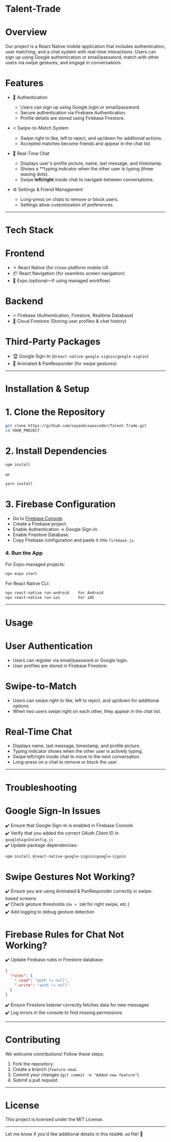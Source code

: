 # Talent-Trade

# Overview
Our project is a React Native mobile application that includes authentication, user matching, and a chat system with real-time interactions. Users can sign up using Google authentication or email/password, match with other users via swipe gestures, and engage in conversations.

# Features
- 🔐 Authentication  
  - Users can sign up using Google login or email/password.  
  - Secure authentication via Firebase Authentication.  
  - Profile details are stored using Firebase Firestore.  

- 🔥 Swipe-to-Match System  
  - Swipe right to like, left to reject, and up/down for additional actions.  
  - Accepted matches become friends and appear in the chat list.  

- 💬 Real-Time Chat  
  - Displays user's profile picture, name, last message, and timestamp.  
  - Shows a **typing indicator when the other user is typing (three waving dots).  
  - Swipe **left/right** inside chat to navigate between conversations.  

- ⚙️ Settings & Friend Management  
  - Long-press on chats to remove or block users.  
  - Settings allow customization of preferences.  

---

# Tech Stack
# Frontend
- ⚛️ React Native (for cross-platform mobile UI)
- 📦 React Navigation (for seamless screen navigation)
- 🔵 Expo (optional—if using managed workflow)

# Backend
- 🔥 Firebase (Authentication, Firestore, Realtime Database)
- 📡 Cloud Firestore (Storing user profiles & chat history)

# Third-Party Packages
- 🏆 Google Sign-In (`@react-native-google-signin/google-signin`)
- 🔄 Animated & PanResponder (for swipe gestures)

---

# Installation & Setup
# 1. Clone the Repository
```sh
git clone https://github.com/sayanbiswascoder/Talent-Trade.git
cd YOUR_PROJECT
```

# 2. Install Dependencies
```sh
npm install
```
or
```sh
yarn install
```

# 3. Firebase Configuration
- Go to [Firebase Console](https://console.firebase.google.com/).
- Create a Firebase project.
- Enable Authentication → Google Sign-In.
- Enable Firestore Database.
- Copy Firebase configuration and paste it into `firebase.js`.

### 4. Run the App
For Expo-managed projects:
```sh
npx expo start
```

For React Native CLI:
```sh
npx react-native run-android    For Android
npx react-native run-ios        For iOS
```

---

# Usage
# User Authentication
- Users can register via email/password or Google login.
- User profiles are stored in Firebase Firestore.

# Swipe-to-Match
- Users can swipe right to like, left to reject, and up/down for additional options.
- When two users swipe right on each other, they appear in the chat list.

# Real-Time Chat
- Displays name, last message, timestamp, and profile picture.
- Typing indicator shows when the other user is actively typing.
- Swipe left/right inside chat to move to the next conversation.
- Long-press on a chat to remove or block the user.

---

# Troubleshooting
# Google Sign-In Issues
✔️ Ensure that Google Sign-In is enabled in Firebase Console  
✔️ Verify that you added the correct OAuth Client ID in `googleSignInConfig.js`  
✔️ Update package dependencies:
```sh
npm install @react-native-google-signin/google-signin
```

# Swipe Gestures Not Working?
✔️ Ensure you are using Animated & PanResponder correctly in swipe-based screens  
✔️ Check gesture thresholds (`dx > 100` for right swipe, etc.)  
✔️ Add logging to debug gesture detection

# Firebase Rules for Chat Not Working?
✔️ Update Firebase rules in Firestore database:
```json
{
  "rules": {
    ".read": "auth != null",
    ".write": "auth != null"
  }
}
```
✔️ Ensure Firestore listener correctly fetches data for new messages  
✔️ Log errors in the console to find missing permissions

---

# Contributing
We welcome contributions! Follow these steps:
1. Fork the repository.
2. Create a branch (`feature-new`).
3. Commit your changes (`git commit -m "Added new feature"`).
4. Submit a pull request.

---

# License
This project is licensed under the MIT License.

---

Let me know if you'd like additional details in this `README.md` file! 🚀 
